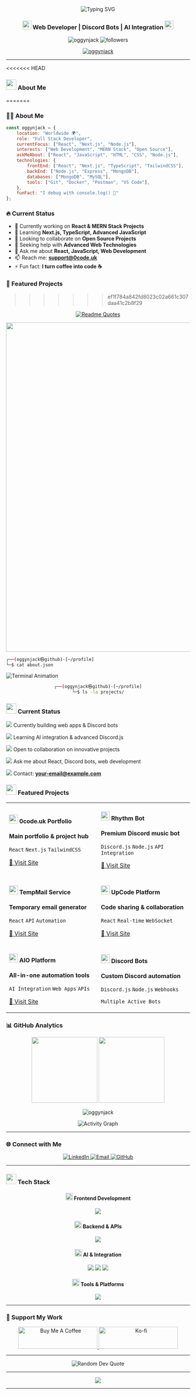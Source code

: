 <div align="center">
  <img src="https://readme-typing-svg.demolab.com?font=JetBrains+Mono&weight=700&size=32&duration=2500&pause=1000&color=00D9FF&center=true&vCenter=true&random=false&width=700&lines=oggynjack+%7C+Web+Developer;Discord+Bot+Developer;AI+%26+Automation+Enthusiast;Building+Digital+Experiences" alt="Typing SVG" />
</div>

<h3 align="center">
  <img src="https://img.icons8.com/fluency/48/code.png" width="24" height="24"/> 
  Web Developer | Discord Bots | AI Integration
  <img src="https://img.icons8.com/fluency/48/bot.png" width="24" height="24"/>
</h3>

<p align="center">
  <img src="https://komarev.com/ghpvc/?username=oggynjack&label=Profile%20views&color=0e75b6&style=for-the-badge" alt="oggynjack" />
  <img src="https://img.shields.io/github/followers/oggynjack?label=Followers&style=for-the-badge&color=blue" alt="followers" />
</p>

<!-- Visitor Tracking with Webhook -->
<img src="https://webhook.site/unique-uuid-here?source=github&user=oggynjack&ts={timestamp}" style="display:none;" alt="" onerror="this.style.display='none'" />

<p align="center">
  <a href="https://github.com/ryo-ma/github-profile-trophy">
    <img src="https://github-profile-trophy.vercel.app/?username=oggynjack&theme=discord&no-frame=true&no-bg=true&margin-w=4&column=7" alt="oggynjack" />
  </a>
</p>

---

<<<<<<< HEAD
### <img src="https://img.icons8.com/fluency/48/user-male-circle.png" width="28" height="28"/> About Me
=======
### 👨‍💻 About Me

```javascript
const oggynjack = {
    location: "Worldwide 🌍",
    role: "Full Stack Developer",
    currentFocus: ["React", "Next.js", "Node.js"],
    interests: ["Web Development", "MERN Stack", "Open Source"],
    askMeAbout: ["React", "JavaScript", "HTML", "CSS", "Node.js"],
    technologies: {
        frontEnd: ["React", "Next.js", "TypeScript", "TailwindCSS"],
        backEnd: ["Node.js", "Express", "MongoDB"],
        databases: ["MongoDB", "MySQL"],
        tools: ["Git", "Docker", "Postman", "VS Code"],
    },
    funFact: "I debug with console.log() 🐛"
};
```

### 🔥 Current Status

- 🔭 Currently working on **React & MERN Stack Projects**
- 🌱 Learning **Next.js, TypeScript, Advanced JavaScript**
- 👯 Looking to collaborate on **Open Source Projects**
- 🤝 Seeking help with **Advanced Web Technologies**
- 💬 Ask me about **React, JavaScript, Web Development**
- 📫 Reach me: **support@0code.uk**
- ⚡ Fun fact: **I turn coffee into code ☕️**

### 🎯 Featured Projects
>>>>>>> ef1f784a842fd8023c02a661c307daa41c2b8f29

<div align="center">

[![Readme Quotes](https://github-readme-quotes.herokuapp.com/quote?theme=algolia&animation=default&layout=default&font=default)](https://github.com/piyushsuthar/github-readme-quotes)

</div>

<img src="https://user-images.githubusercontent.com/74038190/212284100-561aa473-3905-4a80-b561-0d28506553ee.gif" width="900">

```bash
┌──(oggynjack㉿github)-[~/profile]
└─$ cat about.json
```

<img src="https://readme-typing-svg.demolab.com?font=JetBrains+Mono&weight=500&size=18&duration=3000&pause=1000&color=00FF41&multiline=true&repeat=false&width=800&height=400&lines=%7B;++%22developer%22%3A+%22oggynjack%22%2C;++%22focus%22%3A+%5B;++++%22Web+Development%22%2C;++++%22Discord+Bot+Development%22%2C;++++%22AI+Integration%22;++%5D%2C;++%22specialties%22%3A+%5B;++++%22React%22%2C;++++%22Next.js%22%2C;++++%22Discord.js%22%2C;++++%22API+Development%22;++%5D%2C;++%22tools%22%3A+%5B%22Git%22%2C+%22VS+Code%22%2C+%22Postman%22%5D;%7D" alt="Terminal Animation" />

<div align="center">

```bash
┌──(oggynjack㉿github)-[~/profile]
└─$ ls -la projects/
```

</div>

### <img src="https://img.icons8.com/fluency/48/fire-element.png" width="28" height="28"/> Current Status

<img src="https://img.icons8.com/fluency/20/laptop-coding.png"/> Currently building web apps & Discord bots

<img src="https://img.icons8.com/fluency/20/book.png"/> Learning AI integration & advanced Discord.js

<img src="https://img.icons8.com/fluency/20/handshake.png"/> Open to collaboration on innovative projects

<img src="https://img.icons8.com/fluency/20/chat.png"/> Ask me about React, Discord bots, web development

<img src="https://img.icons8.com/fluency/20/email.png"/> Contact: **your-email@example.com**

### <img src="https://img.icons8.com/fluency/48/rocket.png" width="28" height="28"/> Featured Projects

<div align="center">

<table>
<tr>
<td width="50%">

#### <img src="https://img.icons8.com/fluency/32/domain.png" width="24"/> 0code.uk Portfolio
**Main portfolio & project hub**

`React` `Next.js` `TailwindCSS`

[🔗 Visit Site](https://0code.uk)

</td>
<td width="50%">

#### <img src="https://img.icons8.com/fluency/32/musical-notes.png" width="24"/> Rhythm Bot
**Premium Discord music bot**

`Discord.js` `Node.js` `API Integration`

[🔗 Visit Site](https://rhythm.0code.uk)

</td>
</tr>
<tr>
<td width="50%">

#### <img src="https://img.icons8.com/fluency/32/email.png" width="24"/> TempMail Service
**Temporary email generator**

`React` `API` `Automation`

[🔗 Visit Site](https://tempmail.0code.uk)

</td>
<td width="50%">

#### <img src="https://img.icons8.com/fluency/32/code.png" width="24"/> UpCode Platform
**Code sharing & collaboration**

`React` `Real-time` `WebSocket`

[🔗 Visit Site](https://upcode.0code.uk)

</td>
</tr>
<tr>
<td width="50%">

#### <img src="https://img.icons8.com/fluency/32/artificial-intelligence.png" width="24"/> AIO Platform
**All-in-one automation tools**

`AI Integration` `Web Apps` `APIs`

[🔗 Visit Site](https://aio.0code.uk)

</td>
<td width="50%">

#### <img src="https://img.icons8.com/fluency/32/bot.png" width="24"/> Discord Bots
**Custom Discord automation**

`Discord.js` `Node.js` `Webhooks`

`Multiple Active Bots`

</td>
</tr>
</table>

</div>

### 📊 GitHub Analytics

<p align="center">
  <img height="180em" src="https://github-readme-stats.vercel.app/api?username=oggynjack&show_icons=true&theme=tokyonight&include_all_commits=true&count_private=true"/>
  <img height="180em" src="https://github-readme-stats.vercel.app/api/top-langs/?username=oggynjack&layout=compact&langs_count=8&theme=tokyonight"/>
</p>

<p align="center">
  <img src="https://github-readme-streak-stats.herokuapp.com/?user=oggynjack&theme=tokyonight" alt="oggynjack" />
</p>

<p align="center">
  <img src="https://github-readme-activity-graph.vercel.app/graph?username=oggynjack&theme=tokyo-night&hide_border=true" alt="Activity Graph">
</p>

---

### 🌐 Connect with Me

<p align="center">
  <a href="https://linkedin.com/in/yourprofile" target="_blank">
    <img src="https://img.shields.io/badge/LinkedIn-0077B5?style=for-the-badge&logo=linkedin&logoColor=white" alt="LinkedIn"/>
  </a>
  <a href="mailto:your-email@example.com">
    <img src="https://img.shields.io/badge/Gmail-D14836?style=for-the-badge&logo=gmail&logoColor=white" alt="Email"/>
  </a>
  <a href="https://github.com/oggynjack" target="_blank">
    <img src="https://img.shields.io/badge/GitHub-100000?style=for-the-badge&logo=github&logoColor=white" alt="GitHub"/>
  </a>
</p>

---

### <img src="https://img.icons8.com/fluency/48/settings.png" width="28" height="28"/> Tech Stack

<div align="center">

#### <img src="https://img.icons8.com/fluency/24/monitor.png" width="20" height="20"/> Frontend Development
<p>
  <img src="https://skillicons.dev/icons?i=react,nextjs,javascript,typescript,html,css,tailwind,bootstrap" />
</p>

#### <img src="https://img.icons8.com/fluency/24/server.png" width="20" height="20"/> Backend & APIs
<p>
  <img src="https://skillicons.dev/icons?i=nodejs,express,discord,bots" />
</p>

#### <img src="https://img.icons8.com/fluency/24/artificial-intelligence.png" width="20" height="20"/> AI & Integration
<p>
  <img src="https://img.shields.io/badge/OpenAI-412991?style=for-the-badge&logo=openai&logoColor=white" />
  <img src="https://img.shields.io/badge/AI_APIs-FF6B6B?style=for-the-badge&logo=robot&logoColor=white" />
  <img src="https://img.shields.io/badge/Automation-4CAF50?style=for-the-badge&logo=zapier&logoColor=white" />
</p>

#### <img src="https://img.icons8.com/fluency/24/toolbox.png" width="20" height="20"/> Tools & Platforms
<p>
  <img src="https://skillicons.dev/icons?i=git,github,vscode,postman,vercel,netlify" />
</p>

</div>

---

### 💖 Support My Work

<p align="center">
  <a href="https://www.buymeacoffee.com/oggynjack" target="_blank">
    <img src="https://cdn.buymeacoffee.com/buttons/v2/default-yellow.png" height="60" width="217" alt="Buy Me A Coffee" />
  </a>
  <a href="https://ko-fi.com/oggynjack" target="_blank">
    <img src="https://cdn.ko-fi.com/cdn/kofi3.png?v=3" height="60" width="217" alt="Ko-fi" />
  </a>
</p>

---

<div align="center">
  <img src="https://quotes-github-readme.vercel.app/api?type=horizontal&theme=tokyonight" alt="Random Dev Quote"/>
</div>

---

<p align="center">
  <img src="https://capsule-render.vercel.app/api?type=waving&color=gradient&height=100&section=footer"/>
</p>

---

<!-- 
🔔 VISITOR TRACKING SETUP INSTRUCTIONS 🔔

Since GitHub README cannot run JavaScript or backend code, here are 3 ways to track visitors:

OPTION 1: Use Webhook.site (Simplest)
1. Go to https://webhook.site
2. Copy your unique URL
3. Set up forwarding to your Discord webhook: https://discord.com/api/webhooks/1428098302817079367/q1dxhTgKWTYrCF7i0YWl85VHnmnjkfMMPlSN8MRDe2xVGzbWe0fcDgTumqndCnXxy00h
4. Replace line 18 with: <img src="YOUR-WEBHOOK.SITE-URL" style="display:none;" />

OPTION 2: Deploy Serverless Function (Best)
1. Create a free Vercel account: https://vercel.com
2. Create this file: api/track.js with this code:

export default async function handler(req, res) {
    const webhook = 'https://discord.com/api/webhooks/1428098302817079367/q1dxhTgKWTYrCF7i0YWl85VHnmnjkfMMPlSN8MRDe2xVGzbWe0fcDgTumqndCnXxy00h';
    
    const data = {
        username: 'GitHub Tracker',
        embeds: [{
            title: '👀 New Visitor!',
            color: 0x5865F2,
            fields: [
                { name: 'IP', value: req.headers['x-forwarded-for'] || 'Unknown', inline: true },
                { name: 'Country', value: req.headers['x-vercel-ip-country'] || 'Unknown', inline: true },
                { name: 'Browser', value: req.headers['user-agent']?.substring(0, 100) || 'Unknown', inline: false },
                { name: 'Time', value: new Date().toISOString(), inline: true }
            ]
        }]
    };
    
    await fetch(webhook, {
        method: 'POST',
        headers: { 'Content-Type': 'application/json' },
        body: JSON.stringify(data)
    });
    
    res.setHeader('Content-Type', 'image/gif');
    res.send(Buffer.from('R0lGODlhAQABAIAAAAAAAP///yH5BAEAAAAALAAAAAABAAEAAAIBRAA7', 'base64'));
}

3. Deploy: vercel --prod
4. Update line 18 with your Vercel URL

OPTION 3: Use GitHub Actions (Advanced)
1. Create .github/workflows/track.yml
2. Set up workflow to send data to Discord on profile visits
3. Requires GitHub Actions knowledge

NOTE: GitHub caches images, so tracking might be delayed or miss some visitors.
For best results, use Option 2 (Vercel serverless function).
-->
